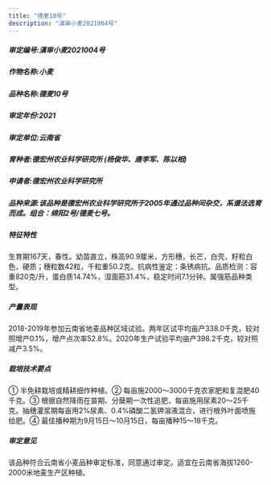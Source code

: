 ```yaml
---
title: "德麦10号"
description: "滇审小麦2021004号"
---
```

##### 审定编号:滇审小麦2021004号

##### 作物名称:小麦

##### 品种名称:德麦10号

##### 审定年份:2021

##### 审定单位:云南省

##### 育种者:德宏州农业科学研究所 (杨俊华、唐李军、陈以相)

##### 申请者:德宏州农业科学研究所

##### 品种来源:该品种是德宏州农业科学研究所于2005年通过品种间杂交，系谱法选育而成。组合：绵阳2号/德麦七号。

##### 特征特性
生育期167天，春性。幼苗直立，株高90.9厘米，方形穗，长芒，白壳，籽粒白色，硬质；穗粒数42粒，千粒重50.2克。抗病性鉴定：条锈病抗。品质检测：容重820克/升，蛋白质14.74%，湿面筋31.4%，稳定时间7.1分钟。属强筋品种类型。

##### 产量表现
2018-2019年参加云南省地麦品种区域试验。两年区试平均亩产338.0千克，较对照增产0.1%，增产点次率52.8%。2020年生产试验平均亩产398.2千克，较对照减产3.5%。

##### 栽培技术要点
① 半免耕栽培或精耕细作种植。② 每亩施2000～3000千克农家肥和复混肥40千克。③ 根据自然降雨在苗期、分蘖期一次性追肥，每亩施用尿素20～25千克。抽穗灌浆期每亩用2%尿素、0.4%磷酸二氢钾溶液混合，进行根外叶面喷施给肥。④ 最佳播种期为9月15日～10月15日，每亩播种15～18千克。

##### 审定意见
该品种符合云南省小麦品种审定标准，同意通过审定。适宜在云南省海拔1260-2000米地麦生产区种植。
